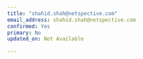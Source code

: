 ```yaml
---
title: "shahid.shah@netspective.com"
email_address: shahid.shah@netspective.com
confirmed: Yes
primary: No
updated_on: Not Available

---
```

